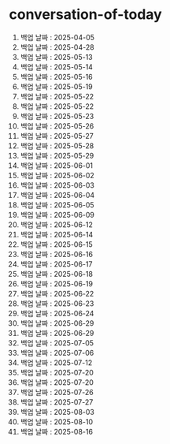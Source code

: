 # conversation-of-today

1. 백업 날짜 : 2025-04-05
2. 백업 날짜 : 2025-04-28
3. 백업 날짜 : 2025-05-13
4. 백업 날짜 : 2025-05-14
5. 백업 날짜 : 2025-05-16
6. 백업 날짜 : 2025-05-19
7. 백업 날짜 : 2025-05-22
8. 백업 날짜 : 2025-05-22
9. 백업 날짜 : 2025-05-23
10. 백업 날짜 : 2025-05-26
11. 백업 날짜 : 2025-05-27
12. 백업 날짜 : 2025-05-28
13. 백업 날짜 : 2025-05-29
14. 백업 날짜 : 2025-06-01
15. 백업 날짜 : 2025-06-02
16. 백업 날짜 : 2025-06-03
17. 백업 날짜 : 2025-06-04
18. 백업 날짜 : 2025-06-05
19. 백업 날짜 : 2025-06-09
20. 백업 날짜 : 2025-06-12
21. 백업 날짜 : 2025-06-14
22. 백업 날짜 : 2025-06-15
23. 백업 날짜 : 2025-06-16
24. 백업 날짜 : 2025-06-17
25. 백업 날짜 : 2025-06-18
26. 백업 날짜 : 2025-06-19
27. 백업 날짜 : 2025-06-22
28. 백업 날짜 : 2025-06-23
29. 백업 날짜 : 2025-06-24
30. 백업 날짜 : 2025-06-29
31. 백업 날짜 : 2025-06-29
32. 백업 날짜 : 2025-07-05
33. 백업 날짜 : 2025-07-06
34. 백업 날짜 : 2025-07-12
35. 백업 날짜 : 2025-07-20
36. 백업 날짜 : 2025-07-20
37. 백업 날짜 : 2025-07-26
38. 백업 날짜 : 2025-07-27
39. 백업 날짜 : 2025-08-03
40. 백업 날짜 : 2025-08-10
41. 백업 날짜 : 2025-08-16
